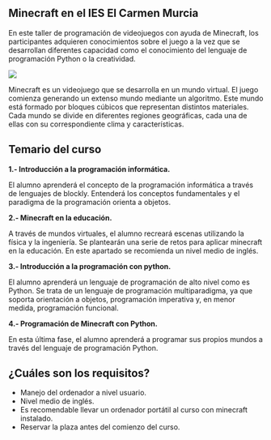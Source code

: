 ## Minecraft en el IES El Carmen Murcia

En este taller de programación de videojuegos con ayuda de Minecraft, los participantes adquieren conocimientos sobre el juego a la vez que se desarrollan diferentes capacidad como el conocimiento del lenguaje de programación Python o la creatividad.

![](1.png)

Minecraft es un videojuego que se desarrolla en un mundo virtual. El juego comienza generando un extenso mundo mediante un algoritmo. Este mundo está formado por bloques cúbicos que representan distintos materiales. Cada mundo se divide en diferentes regiones geográficas, cada una de ellas con su correspondiente clima y características.

## Temario del curso

**1.- Introducción a la programación informática.**

El alumno aprenderá el concepto de la programación informática a través de lenguajes de blockly. Entenderá los conceptos fundamentales y el paradigma de la programación orienta a objetos.

**2.- Minecraft en la educación.**

A través de mundos virtuales, el alumno recreará escenas utilizando la física y la ingeniería. Se plantearán una serie de retos para aplicar minecraft en la educación. En este apartado se recomienda un nivel medio de inglés.

**3.- Introducción a la programación con python.**

El alumno aprenderá un lenguaje de programación de alto nivel como es Python. Se trata de un lenguaje de programación multiparadigma, ya que soporta orientación a objetos, programación imperativa y, en menor medida, programación funcional.

**4.- Programación de Minecraft con Python.**

En esta última fase, el alumno aprenderá a programar sus propios mundos a través del lenguaje de programación Python.


## ¿Cuáles son los requisitos?

- Manejo del ordenador a nivel usuario.
- Nivel medio de inglés.
- Es recomendable llevar un ordenador portátil al curso con minecraft instalado.
- Reservar la plaza antes del comienzo del curso.

